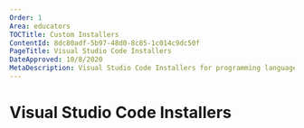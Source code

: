 ```yaml
---
Order: 1
Area: educators
TOCTitle: Custom Installers
ContentId: 8dc80adf-5b97-48d0-8c85-1c014c9dc50f
PageTitle: Visual Studio Code Installers
DateApproved: 10/8/2020
MetaDescription: Visual Studio Code Installers for programming languages such as Python and Java
---
```

# Visual Studio Code Installers


